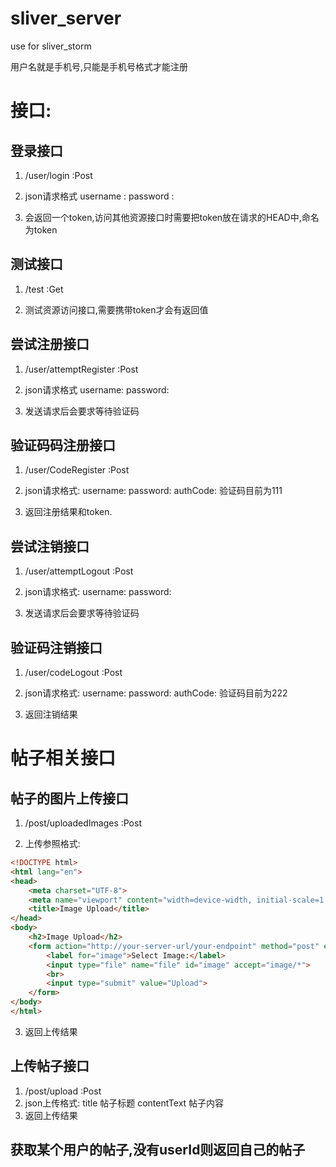 # sliver_server
use for sliver_storm 


用户名就是手机号,只能是手机号格式才能注册

# 接口:



## 登录接口
1. /user/login :Post

2. json请求格式
username :
password :

3. 会返回一个token,访问其他资源接口时需要把token放在请求的HEAD中,命名为token

## 测试接口
1. /test :Get

2. 测试资源访问接口,需要携带token才会有返回值

## 尝试注册接口
1. /user/attemptRegister :Post

2. json请求格式
username:
password:

3. 发送请求后会要求等待验证码

## 验证码码注册接口
1. /user/CodeRegister :Post

2. json请求格式:
username:
password:
authCode:  验证码目前为111

3. 返回注册结果和token.

## 尝试注销接口
1. /user/attemptLogout :Post

2. json请求格式:
username:
password:

3. 发送请求后会要求等待验证码

## 验证码注销接口
1. /user/codeLogout :Post

2. json请求格式:
username:
password:
authCode:  验证码目前为222

3. 返回注销结果

# 帖子相关接口

## 帖子的图片上传接口
1. /post/uploadedImages :Post

2. 上传参照格式:
~~~html
<!DOCTYPE html>
<html lang="en">
<head>
    <meta charset="UTF-8">
    <meta name="viewport" content="width=device-width, initial-scale=1.0">
    <title>Image Upload</title>
</head>
<body>
    <h2>Image Upload</h2>
    <form action="http://your-server-url/your-endpoint" method="post" enctype="multipart/form-data">
        <label for="image">Select Image:</label>
        <input type="file" name="file" id="image" accept="image/*">
        <br>
        <input type="submit" value="Upload">
    </form>
</body>
</html>
~~~

3. 返回上传结果

## 上传帖子接口
1. /post/upload :Post
2. json上传格式:
title        帖子标题
contentText  帖子内容
3. 返回上传结果


## 获取某个用户的帖子,没有userId则返回自己的帖子
